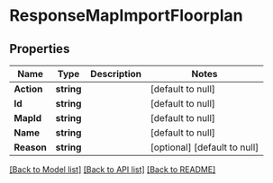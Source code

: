 # ResponseMapImportFloorplan

## Properties
Name | Type | Description | Notes
------------ | ------------- | ------------- | -------------
**Action** | **string** |  | [default to null]
**Id** | **string** |  | [default to null]
**MapId** | **string** |  | [default to null]
**Name** | **string** |  | [default to null]
**Reason** | **string** |  | [optional] [default to null]

[[Back to Model list]](../README.md#documentation-for-models) [[Back to API list]](../README.md#documentation-for-api-endpoints) [[Back to README]](../README.md)

